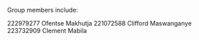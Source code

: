 Group members include:

222979277 Ofentse Makhutja
221072588 Clifford Maswanganye
223732909 Clement Mabila
